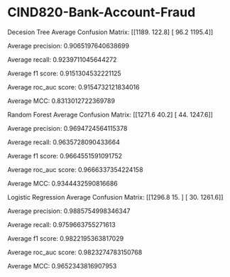 # CIND820-Bank-Account-Fraud
Decesion Tree
Average Confusion Matrix:
[[1189.   122.8]
 [  96.2 1195.4]]

 Average precision:
0.9065197640638699

 Average recall:
0.9239711045644272

 Average f1 score:
0.9151304532221125

 Average roc_auc score:
0.9154732121834016

 Average MCC:
0.8313012722369789

Random Forest
Average Confusion Matrix:
[[1271.6   40.2]
 [  44.  1247.6]]
 
 Average precision:
0.9694724564115378
 
 Average recall:
0.9635728090433664
 
 Average f1 score:
0.9664551591091752
 
 Average roc_auc score:
0.9666337354224158
 
 Average MCC:
0.9344432590816686

Logistic Regression
Average Confusion Matrix:
[[1296.8   15. ]
 [  30.  1261.6]]

Average precision:
0.9885754998346347

Average recall:
0.9759663755271613

Average f1 score:
0.9822195363817029

Average roc_auc score:
0.9823274783150768

Average MCC:
0.9652343816907953
